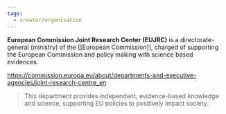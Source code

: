 ```yaml
---
tags:
  - creator/organisation
---
```

**European Commission Joint Research Center (EUJRC)** is a directorate-general (ministry) of the [[European Commission]], charged of supporting the European Commission and policy making with science based evidences.

https://commission.europa.eu/about/departments-and-executive-agencies/joint-research-centre_en
> This department provides independent, evidence-based knowledge and science, supporting EU policies to positively impact society.